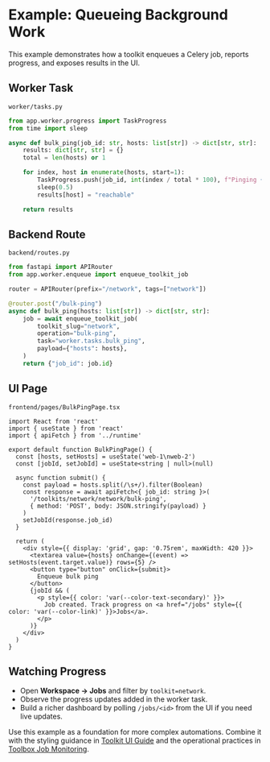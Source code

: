 # Example: Queueing Background Work

This example demonstrates how a toolkit enqueues a Celery job, reports progress, and exposes results in the UI.

## Worker Task

`worker/tasks.py`

```python
from app.worker.progress import TaskProgress
from time import sleep

async def bulk_ping(job_id: str, hosts: list[str]) -> dict[str, str]:
    results: dict[str, str] = {}
    total = len(hosts) or 1

    for index, host in enumerate(hosts, start=1):
        TaskProgress.push(job_id, int(index / total * 100), f"Pinging {host}")
        sleep(0.5)
        results[host] = "reachable"

    return results
```

## Backend Route

`backend/routes.py`

```python
from fastapi import APIRouter
from app.worker.enqueue import enqueue_toolkit_job

router = APIRouter(prefix="/network", tags=["network"])

@router.post("/bulk-ping")
async def bulk_ping(hosts: list[str]) -> dict[str, str]:
    job = await enqueue_toolkit_job(
        toolkit_slug="network",
        operation="bulk-ping",
        task="worker.tasks.bulk_ping",
        payload={"hosts": hosts},
    )
    return {"job_id": job.id}
```

## UI Page

`frontend/pages/BulkPingPage.tsx`

```tsx
import React from 'react'
import { useState } from 'react'
import { apiFetch } from '../runtime'

export default function BulkPingPage() {
  const [hosts, setHosts] = useState('web-1\nweb-2')
  const [jobId, setJobId] = useState<string | null>(null)

  async function submit() {
    const payload = hosts.split(/\s+/).filter(Boolean)
    const response = await apiFetch<{ job_id: string }>(
      '/toolkits/network/network/bulk-ping',
      { method: 'POST', body: JSON.stringify(payload) }
    )
    setJobId(response.job_id)
  }

  return (
    <div style={{ display: 'grid', gap: '0.75rem', maxWidth: 420 }}>
      <textarea value={hosts} onChange={(event) => setHosts(event.target.value)} rows={5} />
      <button type="button" onClick={submit}>
        Enqueue bulk ping
      </button>
      {jobId && (
        <p style={{ color: 'var(--color-text-secondary)' }}>
          Job created. Track progress on <a href="/jobs" style={{ color: 'var(--color-link)' }}>Jobs</a>.
        </p>
      )}
    </div>
  )
}
```

## Watching Progress

- Open **Workspace → Jobs** and filter by `toolkit=network`.
- Observe the progress updates added in the worker task.
- Build a richer dashboard by polling `/jobs/<id>` from the UI if you need live updates.

Use this example as a foundation for more complex automations. Combine it with the styling guidance in [Toolkit UI Guide](toolkit-ui) and the operational practices in [Toolbox Job Monitoring](toolbox-job-monitoring).
